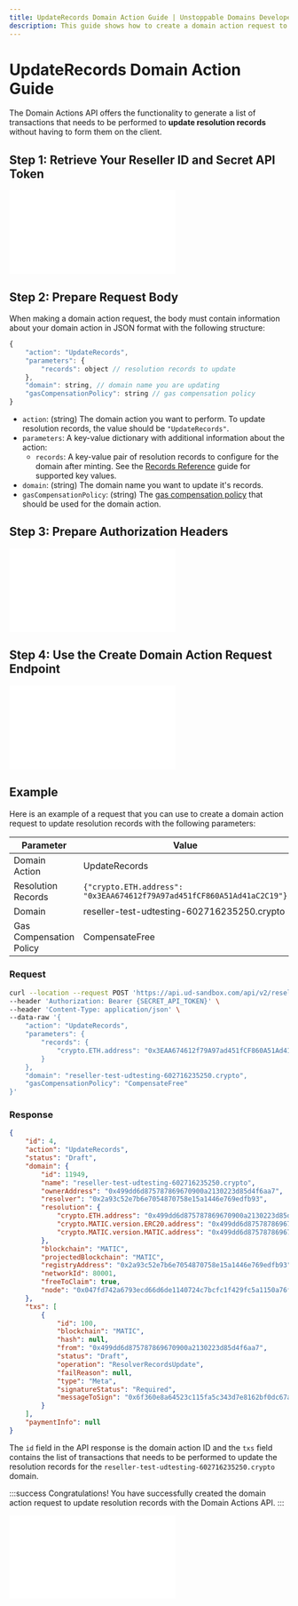 ```yaml
---
title: UpdateRecords Domain Action Guide | Unstoppable Domains Developer Portal
description: This guide shows how to create a domain action request to update resolution records using the Domain Actions API.
---
```


# UpdateRecords Domain Action Guide

The Domain Actions API offers the functionality to generate a list of transactions that needs to be performed to **update resolution records** without having to form them on the client.

## Step 1: Retrieve Your Reseller ID and Secret API Token

<embed src="/snippets/_reseller-id-location.md" />

## Step 2: Prepare Request Body

When making a domain action request, the body must contain information about your domain action in JSON format with the following structure:

```javascript
{
    "action": "UpdateRecords",
    "parameters": {
        "records": object // resolution records to update
    },
    "domain": string, // domain name you are updating
    "gasCompensationPolicy": string // gas compensation policy
}
```

* `action`: (string) The domain action you want to perform. To update resolution records, the value should be `"UpdateRecords"`.
* `parameters`: A key-value dictionary with additional information about the action:
  * `records`: A key-value pair of resolution records to configure for the domain after minting. See the [Records Reference](/developer-toolkit/reference/records-reference.md) guide for supported key values.
* `domain`: (string) The domain name you want to update it's records.
* `gasCompensationPolicy`: (string) The [gas compensation policy](overview.md#gas-compensation-policies) that should be used for the domain action.

## Step 3: Prepare Authorization Headers

<embed src="/snippets/_auth-headers-preparation.md" />

## Step 4: Use the Create Domain Action Request Endpoint

<embed src="/snippets/_domain-actions-endpoint-usage.md" />

## Example

Here is an example of a request that you can use to create a domain action request to update resolution records with the following parameters:

| Parameter | Value |
| - | - |
| Domain Action | UpdateRecords |
| Resolution Records | `{"crypto.ETH.address": "0x3EAA674612f79A97ad451fCF860A51Ad41aC2C19"}` |
| Domain | reseller-test-udtesting-602716235250.crypto |
| Gas Compensation Policy | CompensateFree |

### Request

```bash
curl --location --request POST 'https://api.ud-sandbox.com/api/v2/resellers/{PARTNER_RESELLERID}/actions' \
--header 'Authorization: Bearer {SECRET_API_TOKEN}' \
--header 'Content-Type: application/json' \
--data-raw '{
    "action": "UpdateRecords",
    "parameters": {
        "records": {
            "crypto.ETH.address": "0x3EAA674612f79A97ad451fCF860A51Ad41aC2C19"
        }
    },
    "domain": "reseller-test-udtesting-602716235250.crypto",
    "gasCompensationPolicy": "CompensateFree"
}'
```

### Response

```json
{
    "id": 4,
    "action": "UpdateRecords",
    "status": "Draft",
    "domain": {
        "id": 11949,
        "name": "reseller-test-udtesting-602716235250.crypto",
        "ownerAddress": "0x499dd6d875787869670900a2130223d85d4f6aa7",
        "resolver": "0x2a93c52e7b6e7054870758e15a1446e769edfb93",
        "resolution": {
            "crypto.ETH.address": "0x499dd6d875787869670900a2130223d85d4f6aa7",
            "crypto.MATIC.version.ERC20.address": "0x499dd6d875787869670900a2130223d85d4f6aa7",
            "crypto.MATIC.version.MATIC.address": "0x499dd6d875787869670900a2130223d85d4f6aa7"
        },
        "blockchain": "MATIC",
        "projectedBlockchain": "MATIC",
        "registryAddress": "0x2a93c52e7b6e7054870758e15a1446e769edfb93",
        "networkId": 80001,
        "freeToClaim": true,
        "node": "0x047fd742a6793ecd66d6de1140724c7bcfc1f429fc5a1150a76f58877105b6da"
    },
    "txs": [
        {
            "id": 100,
            "blockchain": "MATIC",
            "hash": null,
            "from": "0x499dd6d875787869670900a2130223d85d4f6aa7",
            "status": "Draft",
            "operation": "ResolverRecordsUpdate",
            "failReason": null,
            "type": "Meta",
            "signatureStatus": "Required",
            "messageToSign": "0x6f360e8a64523c115fa5c343d7e8162bf0dc67a3d8e4d9961344bbcfd9f41ff9"
        }
    ],
    "paymentInfo": null
}
```

The `id` field in the API response is the domain action ID and the `txs` field contains the list of transactions that needs to be performed to update the resolution records for the `reseller-test-udtesting-602716235250.crypto` domain.

:::success Congratulations!
You have successfully created the domain action request to update resolution records with the Domain Actions API.
:::

<embed src="/snippets/_discord.md" />
